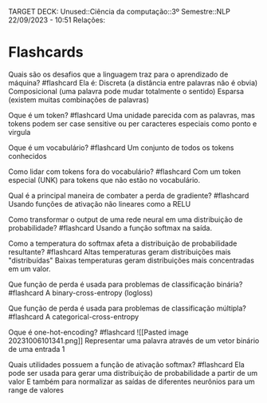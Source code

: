 TARGET DECK: Unused::Ciência da computação::3º Semestre::NLP
22/09/2023 - 10:51
Relações:
# Flashcards

Quais são os desafios que a linguagem traz para o aprendizado de máquina? #flashcard 
Ela é:
Discreta (a distância entre palavras não é obvia)
Composicional (uma palavra pode mudar totalmente o sentido)
Esparsa (existem muitas combinações de palavras)
<!--ID: 1695390759065-->

Oque é um token? #flashcard 
Uma unidade parecida com as palavras, mas tokens podem ser
case sensitive ou per caracteres especiais como ponto e virgula
<!--ID: 1695390883407-->

Oque é um vocabulário? #flashcard 
Um conjunto de todos os tokens conhecidos
<!--ID: 1695390925782-->

Como lidar com tokens fora do vocabulário? #flashcard 
Com um token especial (UNK) para tokens que não estão no vocabulário.
<!--ID: 1695391017380-->

Qual é a principal maneira de combater a perda de gradiente? #flashcard 
Usando funções de ativação não lineares como a RELU
<!--ID: 1695391145817-->

Como transformar o output de uma rede neural em uma distribuição de probabilidade? #flashcard 
Usando a função softmax na saída.
<!--ID: 1695391280097-->

Como a temperatura do softmax afeta a distribuição de probabilidade resultante? #flashcard 
Altas temperaturas geram distribuições mais "distribuídas"
Baixas temperaturas geram distribuições mais concentradas em um valor.
<!--ID: 1695391381035-->

Que função de perda é usada para problemas de classificação binária? #flashcard 
A binary-cross-entropy (logloss)
<!--ID: 1695391428441-->

Que função de perda é usada para problemas de classificação múltipla? #flashcard 
A categorical-cross-entropy
<!--ID: 1695391459939-->

Oque é one-hot-encoding? #flashcard 
![[Pasted image 20231006101341.png]]
Representar uma palavra através de um vetor binário de uma entrada 1
<!--ID: 1696849858202-->


Quais utilidades possuem a função de ativação softmax?  #flashcard 
Ela pode ser usada para gerar uma distribuição de probabilidade a partir de um valor
E também para normalizar as saídas de diferentes neurônios para um range de valores
<!--ID: 1696849858282-->
